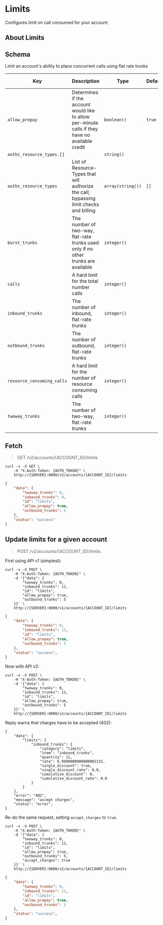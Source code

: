 # Limits

Configures limit on call consumed for your account.

## About Limits

## Schema

Limit an account's ability to place concurrent calls using flat rate trunks



Key | Description | Type | Default | Required | Support Level
--- | ----------- | ---- | ------- | -------- | -------------
`allow_prepay` | Determines if the account would like to allow per-minute calls if they have no available credit | `boolean()` | `true` | `false` | `supported`
`authz_resource_types.[]` |   | `string()` |   | `false` | `beta`
`authz_resource_types` | List of Resource-Types that will authorize the call; bypassing limit checks and billing | `array(string())` | `[]` | `false` | `beta`
`burst_trunks` | The number of two-way, flat-rate trunks used only if no other trunks are available | `integer()` |   | `false` | `beta`
`calls` | A hard limit for the total number calls | `integer()` |   | `false` | `beta`
`inbound_trunks` | The number of inbound, flat-rate trunks | `integer()` |   | `false` | `supported`
`outbound_trunks` | The number of outbound, flat-rate trunks | `integer()` |   | `false` | `supported`
`resource_consuming_calls` | A hard limit for the number of resource consuming calls | `integer()` |   | `false` | `beta`
`twoway_trunks` | The number of two-way, flat-rate trunks | `integer()` |   | `false` | `beta`



## Fetch

> GET /v2/accounts/{ACCOUNT_ID}/limits

```shell
curl -v -X GET \
    -H "X-Auth-Token: {AUTH_TOKEN}" \
    http://{SERVER}:8000/v2/accounts/{ACCOUNT_ID}/limits
```

```json
{
    "data": {
        "twoway_trunks": 0,
        "inbound_trunks": 0,
        "id": "limits",
        "allow_prepay": true,
        "outbound_trunks": 5
    },
    "status": "success"
}
```

## Update limits for a given account

> POST /v2/accounts/{ACCOUNT_ID}/limits

First using API v1 (simplest):

```shell
curl -v -X POST \
    -H "X-Auth-Token: {AUTH_TOKEN}" \
    -d '{"data": {
        "twoway_trunks": 0,
        "inbound_trunks": 11,
        "id": "limits",
        "allow_prepay": true,
        "outbound_trunks": 5
    }}' \
    http://{SERVER}:8000/v1/accounts/{ACCOUNT_ID}/limits
```

```json
{
    "data": {
        "twoway_trunks": 0,
        "inbound_trunks": 11,
        "id": "limits",
        "allow_prepay": true,
        "outbound_trunks": 5
    },
    "status": "success",
}
```

Now with API v2:

```shell
curl -v -X POST \
    -H "X-Auth-Token: {AUTH_TOKEN}" \
    -d '{"data": {
        "twoway_trunks": 0,
        "inbound_trunks": 11,
        "id": "limits",
        "allow_prepay": true,
        "outbound_trunks": 5
    }}' \
    http://{SERVER}:8000/v2/accounts/{ACCOUNT_ID}/limits
```

Reply warns that charges have to be accepted (402):

```
{
    "data": {
        "limits": {
            "inbound_trunks": {
                "category": "limits",
                "item": "inbound_trunks",
                "quantity": 11,
                "rate": 6.9900000000000002132,
                "single_discount": true,
                "single_discount_rate": 0.0,
                "cumulative_discount": 0,
                "cumulative_discount_rate": 0.0
            }
        }
    },
    "error": "402",
    "message": "accept charges",
    "status": "error",
}
```

Re-do the same request, setting `accept_charges` to `true`.

```shell
curl -v -X POST \
    -H "X-Auth-Token: {AUTH_TOKEN}" \
    -d '{"data": {
        "twoway_trunks": 0,
        "inbound_trunks": 11,
        "id": "limits",
        "allow_prepay": true,
        "outbound_trunks": 5,
        "accept_charges": true
    }}' \
    http://{SERVER}:8000/v2/accounts/{ACCOUNT_ID}/limits
```

```json
{
    "data": {
        "twoway_trunks": 0,
        "inbound_trunks": 11,
        "id": "limits",
        "allow_prepay": true,
        "outbound_trunks": 5
    },
    "status": "success",
}
```
